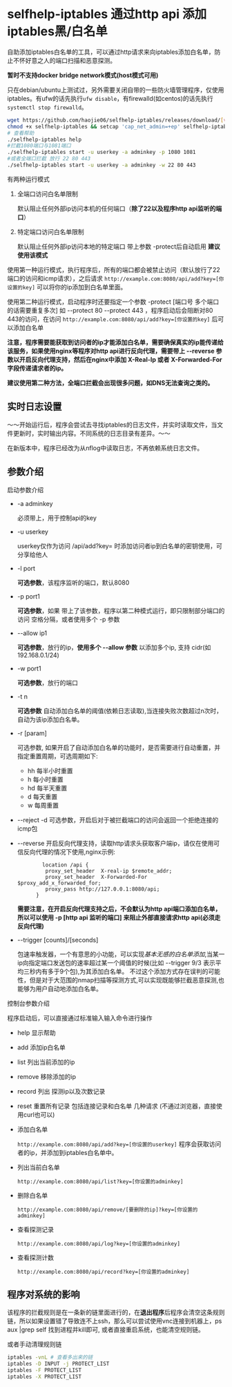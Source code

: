 # selfhelp-iptables 通过http api 添加iptables黑/白名单

自助添加iptables白名单的工具，可以通过http请求来向iptables添加白名单，防止不怀好意之人的端口扫描和恶意探测。

**暂时不支持docker bridge network模式(host模式可用)**

只在debian/ubuntu上测试过，另外需要关闭自带的一些防火墙管理程序，仅使用iptables。有ufw的话先执行`ufw disable`，有firewalld(如centos)的话先执行`systemctl stop firewalld`。

```bash
wget https://github.com/haojie06/selfhelp-iptables/releases/download/[version]/selfhelp-iptables
chmod +x selfhelp-iptables && setcap 'cap_net_admin=+ep' selfhelp-iptables
# 查看帮助
./selfhelp-iptables help
#拦截1080端口与1081端口
./selfhelp-iptables start -u userkey -a adminkey -p 1080 1081
#或者全端口拦截 放行 22 80 443
./selfhelp-iptables start -u userkey -a adminkey -w 22 80 443
```

有两种运行模式

1. 全端口访问白名单限制

   默认阻止任何外部ip访问本机的任何端口（**除了22以及程序http api监听的端口**）

2. 特定端口访问白名单限制 

   默认阻止任何外部ip访问本地的特定端口 带上参数 -protect后自动启用 **建议使用该模式**

使用第一种运行模式，执行程序后，所有的端口都会被禁止访问（默认放行了22端口的访问和icmp请求），之后请求 `http://example.com:8080/api/add?key=[你设置的key]` 可以将你的ip添加到白名单里面。

使用第二种运行模式，启动程序时还要指定一个参数 -protect [端口号 多个端口的话需要重复多次] 如 --protect 80 --protect 443 ，程序启动后会阻断对80 443的访问，在访问 `http://example.com:8080/api/add?key=[你设置的key]` 后可以添加白名单

**注意，程序需要能获取到访问者的ip才能添加白名单，需要确保真实的ip能传递给该服务，如果使用nginx等程序对http api进行反向代理，需要带上 --reverse 参数以开启反向代理支持，然后在nginx中添加 X-Real-Ip 或者 X-Forwarded-For 字段传递请求者的ip。**

**建议使用第二种方法，全端口拦截会出现很多问题，如DNS无法查询之类的。**

## 实时日志设置

～～开始运行后，程序会尝试去寻找iptables的日志文件，并实时读取文件，当文件更新时，实时输出内容。不同系统的日志目录有差异。～～

在新版本中，程序已经改为从nflog中读取日志，不再依赖系统日志文件。

## 参数介绍

启动参数介绍

- -a adminkey

  必须带上，用于控制api的key
- -u userkey

  userkey仅作为访问 /api/add?key=  时添加访问者ip到白名单的密钥使用，可分享给他人

- -l port

  **可选参数**，该程序监听的端口，默认8080

- -p port1

  **可选参数**，如果 带上了该参数，程序以第二种模式运行，即只限制部分端口的访问 空格分隔，或者使用多个 -p 参数

- --allow ip1

  **可选参数**，放行的ip，**使用多个 --allow 参数** 以添加多个ip, 支持 cidr(如192.168.0.1/24) 

- -w port1

  **可选参数**，放行的端口
- -t n

  **可选参数** 自动添加白名单的阈值(依赖日志读取),当连接失败次数超过n次时，自动为该ip添加白名单。
- -r [param]

  可选参数, 如果开启了自动添加白名单的功能时，是否需要进行自动重置，并指定重置周期，可选周期如下:
  - hh 每半小时重置
  - h 每小时重置
  - hd 每半天重置
  - d 每天重置
  - w 每周重置
- --reject -d
  可选参数，开启后对于被拦截端口的访问会返回一个拒绝连接的icmp包
  
- --reverse
  开启反向代理支持，读取http请求头获取客户端ip，请仅在使用可信反向代理的情况下使用,nginx示例: 
  ```
          location /api {
           proxy_set_header  X-real-ip $remote_addr;
           proxy_set_header  X-Forwarded-For $proxy_add_x_forwarded_for;
           proxy_pass http://127.0.0.1:8080/api;
        }
  ```
  **需要注意，在开启反向代理支持之后，不会默认为http api端口添加白名单，所以可以使用 -p [http api 监听的端口] 来阻止外部直接请求http api(必须走反向代理)**

- --trigger [counts]/[seconds]

  包速率触发器，一个有意思的小功能，可以实现*基本无感的白名单添加*,当某一ip向指定端口发送包的速率超过某一个阈值的时候(比如 --trigger 9/3 表示平均三秒内有多于9个包),为其添加白名单。 不过这个添加方式存在误判的可能性，但是对于大范围的nmap扫描等探测方式,可以实现既能够拦截恶意探测,也能够为用户自动地添加白名单。
  


控制台参数介绍

程序启动后，可以直接通过标准输入输入命令进行操作

- help 显示帮助
- add 添加ip白名单
- list 列出当前添加的ip
- remove 移除添加的ip
- record 列出 探测ip以及次数记录
- reset 重置所有记录 包括连接记录和白名单
几种请求 (不通过浏览器，直接使用curl也可以)

- 添加白名单

  `http://example.com:8080/api/add?key=[你设置的userkey]` 程序会获取访问者的ip，并添加到iptables白名单中。

- 列出当前白名单

  `http://example.com:8080/api/list?key=[你设置的adminkey]`

- 删除白名单

  `http://example.com:8080/api/remove/[要删除的ip]?key=[你设置的adminkey]`

- 查看探测记录

  `http://example.com:8080/api/log?key=[你设置的adminkey]`

- 查看探测计数

   `http://example.com:8080/api/record?key=[你设置的adminkey]`

## 程序对系统的影响

该程序的拦截规则是在一条新的链里面进行的，在**退出程序**后程序会清空这条规则链，所以如果设置错了导致连不上ssh，那么可以尝试使用vnc连接到机器上，ps aux |grep self 找到进程并kill即可, 或者直接重启系统，也能清空规则链。

或者手动清理规则链


```bash
iptables -vnL # 查看多出来的链
iptables -D INPUT -j PROTECT_LIST
iptables -F PROTECT_LIST
iptables -X PROTECT_LIST
```
